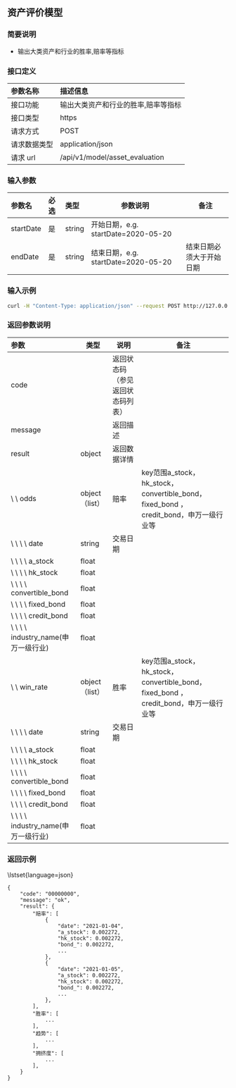 ## 资产评价模型
### 简要说明

- 输出大类资产和行业的胜率,赔率等指标

### 接口定义

| 参数名称     | 描述信息                      |
| :----------- | :---------------------------- |
| 接口功能     |   输出大类资产和行业的胜率,赔率等指标            |
| 接口类型     | https                         |
| 请求方式     | POST                           |
| 请求数据类型 | application/json              |
| 请求 url     | /api/v1/model/asset_evaluation |

### 输入参数

| 参数名 | 必选 | 类型   | 参数说明                             | 备注                       |
| :------------ | :--- | :--- | ------------------ | ------------------ |
| startDate | 是  | string | 开始日期，e.g. startDate=2020-05-20 |  |
| endDate    | 是  | string | 结束日期，e.g. startDate=2020-05-20 | 结束日期必须大于开始日期 |

### 输入示例

```bash
curl -H "Content-Type: application/json" --request POST http://127.0.0.1:8000/api/v1/model/asset_evaluation/ -d '{"startDate":"2021-06-01", "endDate":"2021-08-01"}'
```

### 返回参数说明

| 参数                     | 类型   | 说明                             | 备注                  |
| :----------------------- | ------- | -------------------------------- | --------------------- |
| code                     |        | 返回状态码（参见返回状态码列表） |                       |
| message                      |        | 返回描述                         |                       |
| result                     | object | 返回数据详情                     |                       |
| \ \ odds | object（list）  | 赔率  |  key范围a_stock，hk_stock，convertible_bond，fixed_bond ，credit_bond，申万一级行业等          |
| \ \ \ \ date             | string | 交易日期                         |                       |
| \ \ \ \ a_stock  | float  |                      |                       |
| \ \ \ \ hk_stock    | float  |  |  |
| \ \ \ \ convertible_bond       | float |                           |                       |
| \ \ \ \ fixed_bond      | float |                          |                       |
| \ \ \ \ credit_bond      | float |                          |                       |
| \ \ \ \ industry_name(申万一级行业)      | float |                          |                       |
| \ \ win_rate | object（list）  |  胜率 |  key范围a_stock，hk_stock，convertible_bond，fixed_bond ，credit_bond，申万一级行业等        |
| \ \ \ \ date             | string | 交易日期                         |                       |
| \ \ \ \ a_stock  | float  |                      |                       |
| \ \ \ \ hk_stock    | float  |  |  |
| \ \ \ \ convertible_bond       | float |                           |                       |
| \ \ \ \ fixed_bond      | float |                          |                       |
| \ \ \ \ credit_bond      | float |                          |                       |
| \ \ \ \ industry_name(申万一级行业)      | float |                          |                       |


### 返回示例

\lstset{language=json}
```
{
    "code": "00000000",
    "message": "ok",
    "result": {
        "赔率": [
            {
                "date": "2021-01-04",
                "a_stock": 0.002272,
                "hk_stock": 0.002272,
                "bond_": 0.002272,
				...
			},
            {
                "date": "2021-01-05",
                "a_stock": 0.002272,
                "hk_stock": 0.002272,
                "bond_": 0.002272,
				...
			},
        ],
        "胜率": [
            ...
        ],
        "趋势": [
            ...
        ],
        "拥挤度": [
            ...
        ],
    }
} 
```